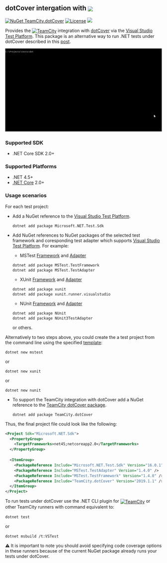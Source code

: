 ## dotCover intergation with [<img src="https://cdn.worldvectorlogo.com/logos/teamcity.svg" height="20" align="center"/>](https://www.jetbrains.com/teamcity/)

[![NuGet TeamCity.dotCover](https://buildstats.info/nuget/TeamCity.dotCover?includePreReleases=false)](https://www.nuget.org/packages/TeamCity.dotCover) [![License](https://img.shields.io/badge/License-Apache%202.0-blue.svg)](https://opensource.org/licenses/Apache-2.0) [<img src="http://teamcity.jetbrains.com/app/rest/builds/buildType:(id:TeamCityPluginsByJetBrains_TeamCitydotCover_Build)/statusIcon.svg"/>](http://teamcity.jetbrains.com/viewType.html?buildTypeId=TeamCityPluginsByJetBrains_TeamCitydotCover_Build&guest=1)

Provides the [<img src="https://cdn.worldvectorlogo.com/logos/teamcity.svg" height="20" align="center" alt="TeamCity" />](https://www.jetbrains.com/teamcity/) integration with [dotCover](https://www.jetbrains.com/dotcover/) via the [Visual Studio Test Platform](https://github.com/Microsoft/vstest). This package is an alternative way to run .NET tests under dotCover described in this [post](https://blog.jetbrains.com/dotnet/2018/08/01/dotnet-dotcover-test/).

<img src="https://github.com/JetBrains/teamcity-dotcover/blob/master/RunTests.gif"/>

### Supported SDK

* .NET Core SDK 2.0+


### Supported Platforms

* .NET 4.5+
* [.NET Core](https://docs.microsoft.com/en-us/dotnet/core/) 2.0+

### Usage scenarios

For each test project:

* Add a NuGet reference to the [Visual Studio Test Platform](https://www.nuget.org/packages/Microsoft.NET.Test.Sdk/).
   
   ```
   dotnet add package Microsoft.NET.Test.Sdk
   ```
   
* Add NuGet references to NuGet packages of the selected test framework and coresponding test adapter which supports [Visual Studio Test Platform](https://github.com/Microsoft/vstest). For example:
   * MSTest [Framework](https://www.nuget.org/packages/MSTest.TestFramework/) and [Adapter](https://www.nuget.org/packages/MSTest.TestAdapter/)
   
   ```
   dotnet add package MSTest.TestFramework   
   dotnet add package MSTest.TestAdapter
   ```
   
   * XUnit [Framework](https://www.nuget.org/packages/xunit/) and [Adapter](https://www.nuget.org/packages/xunit.runner.visualstudio/)
   
   ```
   dotnet add package xunit   
   dotnet add package xunit.runner.visualstudio
   ```
   
   * NUnit [Framework](https://www.nuget.org/packages/NUnit/) and [Adapter](https://www.nuget.org/packages/NUnit3TestAdapter/)
   
   ```
   dotnet add package NUnit   
   dotnet add package NUnit3TestAdapter
   ```
   
   or others. 
  
Alternatively to two steps above, you could create the a test project from the command line using the specified [template](https://docs.microsoft.com/en-us/dotnet/articles/core/tools/dotnet-new):

   ```
   dotnet new mstest
   ```

   or

   ```
   dotnet new xunit
   ```

   or

   ```
   dotnet new nunit
   ```

* To support the TeamCity integration with dotCover add a NuGet reference to the [TeamCity dotCover package](https://www.nuget.org/packages/TeamCity.dotCover).

   ```
   dotnet add package TeamCity.dotCover
   ```
   
Thus, the final project file could look like the following:

``` xml
<Project Sdk="Microsoft.NET.Sdk">
  <PropertyGroup>    
    <TargetFrameworks>net45;netcoreapp2.0</TargetFrameworks>    
  </PropertyGroup>

  <ItemGroup>
    <PackageReference Include="Microsoft.NET.Test.Sdk" Version="16.0.1" />
    <PackageReference Include="MSTest.TestAdapter" Version="1.4.0" />
    <PackageReference Include="MSTest.TestFramework" Version="1.4.0" />
    <PackageReference Include="TeamCity.dotCover" Version="2019.1.1" />    
  </ItemGroup>  
</Project>
```

To run tests under dotCover use the .NET CLI plugin for [<img src="https://cdn.worldvectorlogo.com/logos/teamcity.svg" height="20" align="center" alt="TeamCity" />](https://www.jetbrains.com/teamcity/) or other TeamCity runners with command equivalent to:

`dotnet test`

or

`dotnet msbuild /t:VSTest`

:warning: It is important to note you should avoid specifying code coverage options in these runners because of the current NuGet package already runs your tests under dotCover.